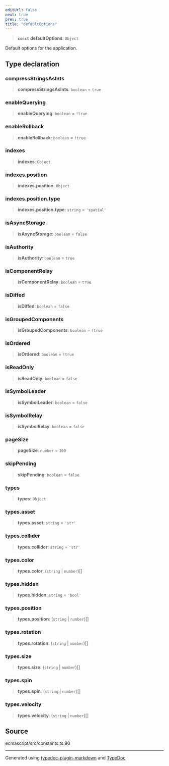 ```yaml
---
editUrl: false
next: true
prev: true
title: "defaultOptions"
---
```


> **`const`** **defaultOptions**: `Object`

Default options for the application.

## Type declaration

### compressStringsAsInts

> **compressStringsAsInts**: `boolean` = `true`

### enableQuerying

> **enableQuerying**: `boolean` = `!true`

### enableRollback

> **enableRollback**: `boolean` = `!true`

### indexes

> **indexes**: `Object`

### indexes.position

> **indexes.position**: `Object`

### indexes.position.type

> **indexes.position.type**: `string` = `'spatial'`

### isAsyncStorage

> **isAsyncStorage**: `boolean` = `false`

### isAuthority

> **isAuthority**: `boolean` = `true`

### isComponentRelay

> **isComponentRelay**: `boolean` = `true`

### isDiffed

> **isDiffed**: `boolean` = `false`

### isGroupedComponents

> **isGroupedComponents**: `boolean` = `!true`

### isOrdered

> **isOrdered**: `boolean` = `!true`

### isReadOnly

> **isReadOnly**: `boolean` = `false`

### isSymbolLeader

> **isSymbolLeader**: `boolean` = `false`

### isSymbolRelay

> **isSymbolRelay**: `boolean` = `false`

### pageSize

> **pageSize**: `number` = `100`

### skipPending

> **skipPending**: `boolean` = `false`

### types

> **types**: `Object`

### types.asset

> **types.asset**: `string` = `'str'`

### types.collider

> **types.collider**: `string` = `'str'`

### types.color

> **types.color**: (`string` \| `number`)[]

### types.hidden

> **types.hidden**: `string` = `'bool'`

### types.position

> **types.position**: (`string` \| `number`)[]

### types.rotation

> **types.rotation**: (`string` \| `number`)[]

### types.size

> **types.size**: (`string` \| `number`)[]

### types.spin

> **types.spin**: (`string` \| `number`)[]

### types.velocity

> **types.velocity**: (`string` \| `number`)[]

## Source

ecmascript/src/constants.ts:90

***

Generated using [typedoc-plugin-markdown](https://www.npmjs.com/package/typedoc-plugin-markdown) and [TypeDoc](https://typedoc.org/)
